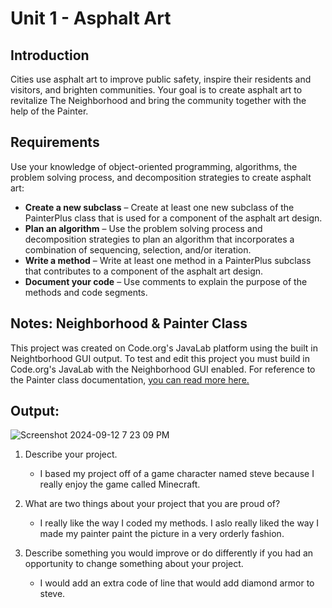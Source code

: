# Unit 1 - Asphalt Art

## Introduction

Cities use asphalt art to improve public safety, inspire their residents and visitors, and brighten communities. Your goal is to create asphalt art to revitalize The Neighborhood and bring the community together with the help of the Painter.

## Requirements

Use your knowledge of object-oriented programming, algorithms, the problem solving process, and decomposition strategies to create asphalt art:
- **Create a new subclass** – Create at least one new subclass of the PainterPlus class that is used for a component of the asphalt art design.
- **Plan an algorithm** – Use the problem solving process and decomposition strategies to plan an algorithm that incorporates a combination of sequencing, selection, and/or iteration.
- **Write a method** – Write at least one method in a PainterPlus subclass that contributes to a component of the asphalt art design.
- **Document your code** – Use comments to explain the purpose of the methods and code segments.

## Notes: Neighborhood & Painter Class

This project was created on Code.org's JavaLab platform using the built in Neightborhood GUI output. To test and edit this project you must build in Code.org's JavaLab with the Neighborhood GUI enabled. For reference to the Painter class documentation, [you can read more here.](https://studio.code.org/docs/ide/javalab/classes/Painter)

## Output:

![Screenshot 2024-09-12 7 23 09 PM](https://github.com/user-attachments/assets/851c9fa9-3944-4731-9796-68c9d2f297ab)


<!-- ## Reflection -->

1. Describe your project.

   - I based my project off of a game character named steve because I really enjoy the game called Minecraft.

2. What are two things about your project that you are proud of?

   - I really like the way I coded my methods.
   I aslo really liked the way I made my painter paint the picture in a very orderly fashion.

3. Describe something you would improve or do differently if you had an opportunity to change something about your project.

   - I would add an extra code of line that would add diamond armor to steve.
